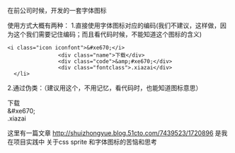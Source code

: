 
在前公司时候，开发的一套字体图标

使用方式大概有两种：
1.直接使用字体图标对应的编码(我们不建议，这样做，因为这个我们需要记住编码；而且看代码时候，不能知道这个图标的含义)

 	<i class="icon iconfont">&#xe670;</i>
                    <div class="name">下载</div>
                    <div class="code">&amp;#xe670;</div>
                    <div class="fontclass">.xiazai</div>
      </li>



2.通过伪类：（建议用这个，不用记忆，看代码时，也能知道图标意思）

<i class="icon iconfont icon-xiazai"></i>
                    <div class="name">下载</div>
                    <div class="code">&amp;#xe670;</div>
                    <div class="fontclass">.xiazai</div>
                </li>

这里有一篇文章 http://shuizhongyue.blog.51cto.com/7439523/1720896
是我在项目实践中 关于css sprite 和字体图标的苦恼和思考
